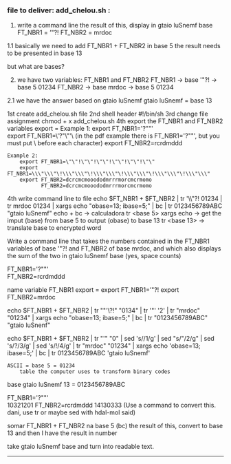 ### file to deliver: add_chelou.sh :

1. write a command line
	the result of this, display in gtaio luSnemf base
		FT_NBR1 = ’\"?!
		FT_NBR2 = mrdoc

1.1 basically we need to add FT_NBR1 + FT_NBR2 in base 5
	the result needs to be presented in base 13

but what are bases?

2. we have two variables: FT_NBR1 and FT_NBR2
	FT_NBR1 -> base '\"?!	-> base 5
					01234
	FT_NBR2 -> base mrdoc	-> base 5
					01234

2.1 we have the answer based on gtaio luSnemf
		gtaio luSnemf = base 13

1st create add_chelou.sh file
2nd shell header
	#!/bin/sh
3rd change file assignment
	chmod + x add_chelou.sh
4th export the FT_NBR1 and FT_NBR2 variables
	export <variable name>=<variable value>
	Example 1: 
		export FT_NBR1=\'?"\"'\
		export FT_NBR1=\\\'\?\"\\\"\'\\
				(in the pdf example there is FT_NBR1=\'?"\"'\, but you must put \ before each character)
		export FT_NBR2=rcrdmddd
	
	Example 2:
		export FT_NBR1=\"\"!\"\"!\"\"!\"\"!\"\"!\"\"
		export FT_NBR1=\\\"\\\"\!\\\"\\\"\!\\\"\\\"\!\\\"\\\"\!\\\"\\\"\!\\\"\\\"
		export FT_NBR2=dcrcmcmooododmrrrmorcmcrmomo
			   FT_NBR2=dcrcmcmooododmrrrmorcmcrmomo

4th write command line to file
	echo $FT_NBR1 + $FT_NBR2 | tr \'\\\\\"\?\! 01234 | tr mrdoc 01234 | xargs echo "obase=13; ibase=5;" | bc | tr 0123456789ABC "gtaio luSnemf"
		echo + bc -> calculadora
		tr <palavra escrita> <base 5>
		xargs echo -> get the imput (base) from base 5 to output (obase) to base 13
		tr <base 13> <encrypted word> -> translate base to encrypted word

Write a command line that takes the numbers contained in the 
FT_NBR1 variables
of base '\"?! and FT_NBR2 of base mrdoc, and which also displays the sum of the two in
gtaio luSnemf base (yes, space counts)

FT_NBR1=\'?"\"'\
FT_NBR2=rcrdmddd

name variable FT_NBR1 
	export <variable name>=<variable value>
	export FT_NBR1=’\"?!
	export FT_NBR2=mrdoc

echo $FT_NBR1 + $FT_NBR2 | tr ""'\\\?!" "0134" | tr '"' '2' | tr "mrdoc" "01234" | xargs echo "obase=13; ibase=5;" | bc | tr "0123456789ABC" "gtaio luSnenf"

echo $FT_NBR1 + $FT_NBR2  | tr "'" "0" | sed 's/\/1/g' | sed "s/"/2/g" | sed 's/?/3/g' | sed 's/!/4/g' | tr "mrdoc" "01234" | xargs echo 'obase=13; ibase=5;' | bc | tr 0123456789ABC 'gtaio luSnemf'

	ASCII = base 5 = 01234
		table the computer uses to transform binary codes

base gtaio luSnemf
	13 = 0123456789ABC

FT_NBR1=\'?"\"'\
		10321201
FT_NBR2=rcrdmddd
		14130333
(Use a command to convert this. dani, use tr or maybe sed with hdal-mol said)

somar FT_NBR1 + FT_NBR2 na base 5
		(bc)
the result of this, convert to base 13
and then I have the result in number

take gtaio luSnemf base and turn into readable text.

---
